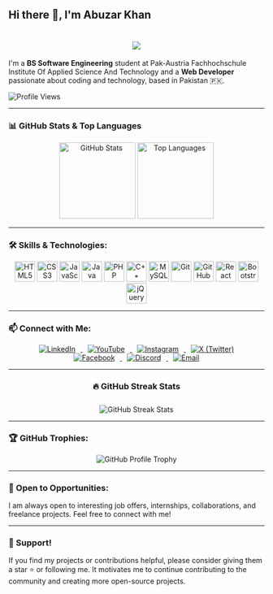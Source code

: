 ## Hi there 👋, I'm Abuzar Khan

<div align="center">
  <h1>
    <a href="https://github.com/abuzarkhanse">
      <img src="https://readme-typing-svg.demolab.com?font=Fira+Code&weight=600&size=24&duration=3000&pause=500&color=00FF00&center=true&vCenter=true&width=500&height=30&lines=Hi,+I'm+Abuzar+Khan;A+Passionate+Web+Developer;A+BS+Software+Engineering+Student;Always+Learning+and+Improving!">
    </a>
  </h1>
</div>

I'm a **BS Software Engineering** student at Pak-Austria Fachhochschule Institute Of Applied Science And Technology and a **Web Developer** passionate about coding and technology, based in Pakistan 🇵🇰.

![Profile Views](https://komarev.com/ghpvc/?username=abuzarkhanse&color=brightgreen)

---

### 📊 GitHub Stats & Top Languages

<div align="center">
  <img src="https://github-readme-stats.vercel.app/api?username=abuzarkhanse&hide_title=false&hide_rank=false&show_icons=true&include_all_commits=true&count_private=true&theme=dracula&locale=en&hide_border=false" height="150" alt="GitHub Stats" />
  <img src="https://github-readme-stats.vercel.app/api/top-langs/?username=abuzarkhanse&layout=compact&card_width=320&langs_count=5&theme=dracula&hide_border=false" height="150" alt="Top Languages" />
</div>

---

### 🛠️ Skills & Technologies:

<div align="center">
  <img src="https://cdn.jsdelivr.net/gh/devicons/devicon/icons/html5/html5-original.svg" height="40" alt="HTML5" title="HTML5" />
  <img src="https://cdn.jsdelivr.net/gh/devicons/devicon/icons/css3/css3-original.svg" height="40" alt="CSS3" title="CSS3" />
  <img src="https://cdn.jsdelivr.net/gh/devicons/devicon/icons/javascript/javascript-original.svg" height="40" alt="JavaScript" title="JavaScript" />
  <img src="https://cdn.jsdelivr.net/gh/devicons/devicon/icons/java/java-original.svg" height="40" alt="Java" title="Java" />
  <img src="https://cdn.jsdelivr.net/gh/devicons/devicon/icons/php/php-original.svg" height="40" alt="PHP" title="PHP" />
  <img src="https://cdn.jsdelivr.net/gh/devicons/devicon/icons/cplusplus/cplusplus-original.svg" height="40" alt="C++" title="C++" />
  <img src="https://cdn.jsdelivr.net/gh/devicons/devicon/icons/mysql/mysql-original.svg" height="40" alt="MySQL" title="MySQL" />
  <img src="https://cdn.jsdelivr.net/gh/devicons/devicon/icons/git/git-original.svg" height="40" alt="Git" title="Git" />
  <img src="https://cdn.jsdelivr.net/gh/devicons/devicon/icons/github/github-original.svg" height="40" alt="GitHub" title="GitHub" />
  <img src="https://cdn.jsdelivr.net/gh/devicons/devicon/icons/react/react-original.svg" height="40" alt="React" title="React" />
  <img src="https://cdn.jsdelivr.net/gh/devicons/devicon/icons/bootstrap/bootstrap-original.svg" height="40" alt="Bootstrap" title="Bootstrap" />
  <img src="https://cdn.jsdelivr.net/gh/devicons/devicon/icons/jquery/jquery-original.svg" height="40" alt="jQuery" title="jQuery" />
</div>

---

### 📫 Connect with Me:

<div align="center">
<a href="https://www.linkedin.com/in/abuzarkhan-pakistan/" target="_blank">
  <img src="https://img.icons8.com/color/48/000000/linkedin.png" alt="LinkedIn" style="margin: 0 10px;">
</a>
<a href="https://www.youtube.com/@AbuzarKhanSE" target="_blank">
  <img src="https://img.icons8.com/color/48/000000/youtube-play.png" alt="YouTube" style="margin: 0 10px;">
</a>
<a href="https://www.instagram.com/abuzarkhanse" target="_blank">
  <img src="https://img.icons8.com/fluency/48/000000/instagram-new.png" alt="Instagram" style="margin: 0 10px;">
</a>
<a href="https://x.com/abuzarkhanse" target="_blank">
  <img src="https://img.icons8.com/ios-filled/48/ffffff/x.png" alt="X (Twitter)" style="margin: 0 10px;">
</a>
<a href="https://www.facebook.com/AbuzarKhan9900" target="_blank">
  <img src="https://img.icons8.com/color/48/000000/facebook-new.png" alt="Facebook" style="margin: 0 10px;">
</a>
<a href="https://discord.com/invite/abuzarkhanse" target="_blank">
  <img src="https://img.icons8.com/color/48/000000/discord-logo.png" alt="Discord" style="margin: 0 10px;">
</a>
<a href="mailto:mrabuzar459@gmail.com" target="_blank">
  <img src="https://img.icons8.com/color/48/000000/gmail-new.png" alt="Email" style="margin: 0 10px;">
</a>

---

### 🔥 GitHub Streak Stats

<img src="https://github-readme-streak-stats.herokuapp.com/?user=abuzarkhanse&theme=black-ice&hide_border=true&stroke=0000&background=000000" alt="GitHub Streak Stats" style="margin-top: 10px;">

</div>

---

### 🏆 GitHub Trophies:

<div align="center">
  <img src="https://github-profile-trophy.vercel.app/?username=abuzarkhanse&theme=radical&no-frame=false&no-bg=true&margin-w=4" alt="GitHub Profile Trophy" />
</div>

---

### 🤝 Open to Opportunities:

I am always open to interesting job offers, internships, collaborations, and freelance projects. Feel free to connect with me!

---

### 🌟 Support!

If you find my projects or contributions helpful, please consider giving them a star ⭐ or following me. It motivates me to continue contributing to the community and creating more open-source projects.
